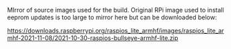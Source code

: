 MIrror of source images used for the build.
Original RPi image used to install eeprom updates is too large to mirror here but can be downloaded below:

https://downloads.raspberrypi.org/raspios_lite_armhf/images/raspios_lite_armhf-2021-11-08/2021-10-30-raspios-bullseye-armhf-lite.zip
